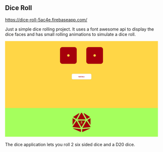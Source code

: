 ## Dice Roll

https://dice-roll-5ac4e.firebaseapp.com/

Just a simple dice rolling project. It uses a font awesome api to display the dice faces and has small rolling animations to simulate a dice roll.

![Screenshot](diceScreenshot.png)

The dice application lets you roll 2 six sided dice and a D20 dice. 

